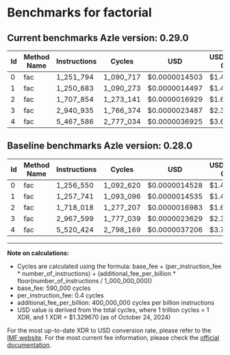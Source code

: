 # Benchmarks for factorial

## Current benchmarks Azle version: 0.29.0

| Id  | Method Name | Instructions | Cycles    | USD           | USD/Million Calls | Change                             |
| --- | ----------- | ------------ | --------- | ------------- | ----------------- | ---------------------------------- |
| 0   | fac         | 1_251_794    | 1_090_717 | $0.0000014503 | $1.45             | <font color="green">-4_756</font>  |
| 1   | fac         | 1_250_683    | 1_090_273 | $0.0000014497 | $1.44             | <font color="green">-7_058</font>  |
| 2   | fac         | 1_707_854    | 1_273_141 | $0.0000016929 | $1.69             | <font color="green">-10_164</font> |
| 3   | fac         | 2_940_935    | 1_766_374 | $0.0000023487 | $2.34             | <font color="green">-26_664</font> |
| 4   | fac         | 5_467_586    | 2_777_034 | $0.0000036925 | $3.69             | <font color="green">-52_838</font> |

## Baseline benchmarks Azle version: 0.28.0

| Id  | Method Name | Instructions | Cycles    | USD           | USD/Million Calls |
| --- | ----------- | ------------ | --------- | ------------- | ----------------- |
| 0   | fac         | 1_256_550    | 1_092_620 | $0.0000014528 | $1.45             |
| 1   | fac         | 1_257_741    | 1_093_096 | $0.0000014535 | $1.45             |
| 2   | fac         | 1_718_018    | 1_277_207 | $0.0000016983 | $1.69             |
| 3   | fac         | 2_967_599    | 1_777_039 | $0.0000023629 | $2.36             |
| 4   | fac         | 5_520_424    | 2_798_169 | $0.0000037206 | $3.72             |

---

**Note on calculations:**

- Cycles are calculated using the formula: base_fee + (per_instruction_fee \* number_of_instructions) + (additional_fee_per_billion \* floor(number_of_instructions / 1_000_000_000))
- base_fee: 590_000 cycles
- per_instruction_fee: 0.4 cycles
- additional_fee_per_billion: 400_000_000 cycles per billion instructions
- USD value is derived from the total cycles, where 1 trillion cycles = 1 XDR, and 1 XDR = $1.329670 (as of October 24, 2024)

For the most up-to-date XDR to USD conversion rate, please refer to the [IMF website](https://www.imf.org/external/np/fin/data/rms_sdrv.aspx).
For the most current fee information, please check the [official documentation](https://internetcomputer.org/docs/current/developer-docs/gas-cost#execution).
